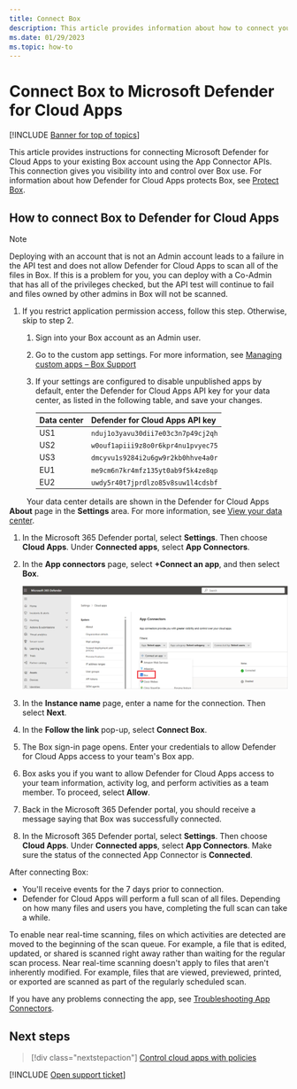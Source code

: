 ```yaml
---
title: Connect Box
description: This article provides information about how to connect your Box app to Defender for Cloud Apps using the API connector for visibility and control over use.
ms.date: 01/29/2023
ms.topic: how-to
---
```

# Connect Box to Microsoft Defender for Cloud Apps

[!INCLUDE [Banner for top of topics](includes/banner.md)]

This article provides instructions for connecting Microsoft Defender for Cloud Apps to your existing Box account using the App Connector APIs. This connection gives you visibility into and control over Box use. For information about how Defender for Cloud Apps protects Box, see [Protect Box](protect-box.md).

## How to connect Box to Defender for Cloud Apps

> [!NOTE]
> Deploying with an account that is not an Admin account leads to a failure in the API test and does not allow Defender for Cloud Apps to scan all of the files in Box. If this is a problem for you, you can deploy with a Co-Admin that has all of the privileges checked, but the API test will continue to fail and files owned by other admins in Box will not be scanned.

1. If you restrict application permission access, follow this step. Otherwise, skip to step 2.

    1.  Sign into your Box account as an Admin user.
    1.  Go to the custom app settings. For more information, see [Managing custom apps – Box Support](https://support.box.com/hc/en-us/articles/360044196653-Managing-custom-apps#:~:text=Open%20your%20Admin%20Console.%20In%20the%20left%20sidebar%2C,you%20want%20to%20enforce%2C%20click%20the%20slider%20button.)
    1.  If your settings are configured to disable unpublished apps by default, enter the Defender for Cloud Apps API key for your data center, as listed in the following table, and save your changes.

        | **Data center**<br> | **Defender for Cloud Apps API key**<br> |
        | --- | --- |
        | US1 | `nduj1o3yavu30dii7e03c3n7p49cj2qh` |
        | US2 | `w0ouf1apiii9z8o0r6kpr4nu1pvyec75` |
        | US3 | `dmcyvu1s9284i2u6gw9r2kb0hhve4a0r`|
        | EU1| `me9cm6n7kr4mfz135yt0ab9f5k4ze8qp` |
        | EU2 | `uwdy5r40t7jprdlzo85v8suw1l4cdsbf`|

        Your data center details are shown in the Defender for Cloud Apps **About** page in the **Settings** area. For more information, see [View your data center](network-requirements#view-your-data-center.md).

1. In the Microsoft 365 Defender portal, select **Settings**. Then choose **Cloud Apps**. Under **Connected apps**, select **App Connectors**.

1. In the **App connectors** page, select **+Connect an app**, and then select **Box**.

    ![Connect Box.](media/connect-box.png "Connect Box")

1. In the **Instance name** page, enter a name for the connection. Then select **Next**.

1. In the **Follow the link** pop-up, select **Connect Box**.

1. The Box sign-in page opens. Enter your credentials to allow Defender for Cloud Apps access to your team's Box app.

1. Box asks you if you want to allow Defender for Cloud Apps access to your team information, activity log, and perform activities as a team member. To proceed, select **Allow**.

1. Back in the Microsoft 365 Defender portal, you should receive a message saying that Box was successfully connected.

1. In the Microsoft 365 Defender portal, select **Settings**. Then choose **Cloud Apps**. Under **Connected apps**, select **App Connectors**. Make sure the status of the connected App Connector is **Connected**.

After connecting Box:

- You'll receive events for the 7 days prior to connection.
- Defender for Cloud Apps will perform a full scan of all files. Depending on how many files and users you have, completing the full scan can take a while.

To enable near real-time scanning, files on which activities are detected are moved to the beginning of the scan queue. For example, a file that is edited, updated, or shared is scanned right away rather than waiting for the regular scan process. Near real-time scanning doesn't apply to files that aren't inherently modified. For example, files that are viewed, previewed, printed, or exported are scanned as part of the regularly scheduled scan.

If you have any problems connecting the app, see [Troubleshooting App Connectors](troubleshooting-api-connectors-using-error-messages.md).

## Next steps

> [!div class="nextstepaction"]
> [Control cloud apps with policies](control-cloud-apps-with-policies.md)

[!INCLUDE [Open support ticket](includes/support.md)]
